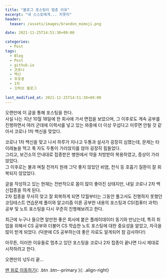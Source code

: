 ```yaml
---
title: "블로그 포스팅이 멈춘 이유"
excerpt: "내 스스로에게... 지못미"
header:
  teaser: /assets/images/brandon_mimoji.png

date: 2021-11-25T14:51:30+09:00

categories:
  - Post
tags:
  - Blog
  - Post
  - github.io
  - 코로나
  - 백신
  - 후유증
  - 1차
  - 깃허브 블로그
    
last_modified_at: 2021-11-25T14:51:30+09:00
---
```


오랜만에 이 글을 통해 포스팅을 한다.<br>사실 나는 지난 10월 18일에 한 회사에 가서 면접을 보았으며, 그 이후로도 계속 공부를 진행하면서 여러 군데에 이력서를 넣고 있는 와중에 더 이상 무섭다고 미루면 안될 것 같아서 코로나 1차 백신을 맞았다.

코로나 1차 백신을 맞고 나서 하루가 지나고 두통과 설사가 굉장히 심했는데, 문제는 타이레놀을 먹고 푹 자도 두통이 가라앉지를 않아 굉장히 힘들었다.<br>그리고, 보건소의 안내대로 접종받은 병원에서 약을 처방받아 복용하였고, 증상이 가라 앉았다.<br>그 이후로는 불과 며칠 전까지 원래 그닥 좋지 않았던 비염, 천식 등 호흡기 질환이 잘 회복되지 않았었다.

글을 작성하고 있는 현재는 전반적으로 몸이 많이 좋아진 상태지만, 내일 코로나 2차 백신접종을 하게 된다.<br>2차 접종을 무사히 맞고 잘 회복하게 되면 12월부터는 그동안 풀고서도 진행하지 못했던 코딩테스트 연습문제 풀이와 알고리즘 이론 공부한 내용의 포스팅과 CS(컴퓨터 과학) 공부 및 노트 포스팅을 다시 꾸준히 진행해보려고 한다.

최근에 누구나 들으면 알만한 좋은 회사에 붙은 플레이데이터 동기와 만났는데, 특히 취업을 위해서 CS 공부와 더불어 CS 학습한 노트 포스팅에 대한 중요성을 알았고, 자극을 많이 받게 되었다. (덕분에 CS 공부하는데 좋은 자료도 알게되어 참 감사하다!)

아무튼, 이러한 이유들로 멈추고 있던 포스팅을 코로나 2차 접종이 끝나면 다시 제대로 시작하려고 한다.

오랜만의 넋두리 끝...

[맨 위로 이동하기](#){: .btn .btn--primary }{: .align-right}
